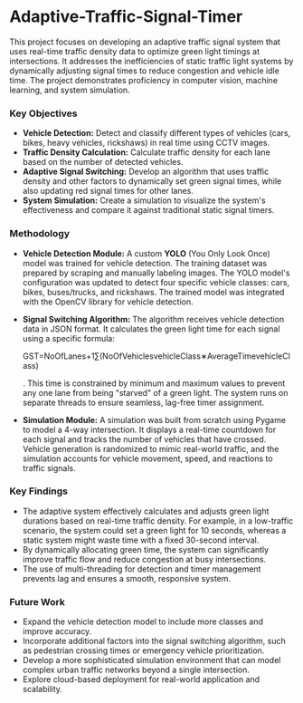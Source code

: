 # Adaptive-Traffic-Signal-Timer



This project focuses on developing an adaptive traffic signal system that uses real-time traffic density data to optimize green light timings at intersections. It addresses the inefficiencies of static traffic light systems by dynamically adjusting signal times to reduce congestion and vehicle idle time. The project demonstrates proficiency in computer vision, machine learning, and system simulation.

### **Key Objectives**

- **Vehicle Detection:** Detect and classify different types of vehicles (cars, bikes, heavy vehicles, rickshaws) in real time using CCTV images.
- **Traffic Density Calculation:** Calculate traffic density for each lane based on the number of detected vehicles.
- **Adaptive Signal Switching:** Develop an algorithm that uses traffic density and other factors to dynamically set green signal times, while also updating red signal times for other lanes.
- **System Simulation:** Create a simulation to visualize the system's effectiveness and compare it against traditional static signal timers.

### **Methodology**

- **Vehicle Detection Module:** A custom **YOLO** (You Only Look Once) model was trained for vehicle detection. The training dataset was prepared by scraping and manually labeling images. The YOLO model's configuration was updated to detect four specific vehicle classes: cars, bikes, buses/trucks, and rickshaws. The trained model was integrated with the OpenCV library for vehicle detection.
- **Signal Switching Algorithm:** The algorithm receives vehicle detection data in JSON format. It calculates the green light time for each signal using a specific formula:
    
    GST=NoOfLanes+1∑(NoOfVehiclesvehicleClass∗AverageTimevehicleClass)
    
    . This time is constrained by minimum and maximum values to prevent any one lane from being "starved" of a green light. The system runs on separate threads to ensure seamless, lag-free timer assignment.
    
- **Simulation Module:** A simulation was built from scratch using Pygame to model a 4-way intersection. It displays a real-time countdown for each signal and tracks the number of vehicles that have crossed. Vehicle generation is randomized to mimic real-world traffic, and the simulation accounts for vehicle movement, speed, and reactions to traffic signals.

### **Key Findings**

- The adaptive system effectively calculates and adjusts green light durations based on real-time traffic density. For example, in a low-traffic scenario, the system could set a green light for 10 seconds, whereas a static system might waste time with a fixed 30-second interval.
- By dynamically allocating green time, the system can significantly improve traffic flow and reduce congestion at busy intersections.
- The use of multi-threading for detection and timer management prevents lag and ensures a smooth, responsive system.

### **Future Work**

- Expand the vehicle detection model to include more classes and improve accuracy.
- Incorporate additional factors into the signal switching algorithm, such as pedestrian crossing times or emergency vehicle prioritization.
- Develop a more sophisticated simulation environment that can model complex urban traffic networks beyond a single intersection.
- Explore cloud-based deployment for real-world application and scalability.
